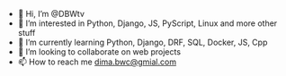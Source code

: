 - 👋 Hi, I’m @DBWtv
- 👀 I’m interested in Python, Django, JS, PyScript, Linux and more other stuff
- 🌱 I’m currently learning Python, Django, DRF, SQL, Docker, JS, Cpp
- 💞️ I’m looking to collaborate on web projects
- 📫 How to reach me dima.bwc@gmial.com

<!---
DBWtv/DBWtv is a ✨ special ✨ repository because its `README.md` (this file) appears on your GitHub profile.
You can click the Preview link to take a look at your changes.
--->
